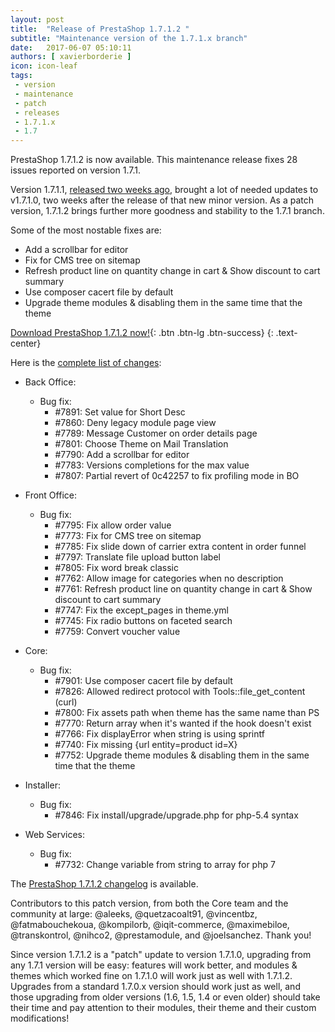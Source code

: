 ```yaml
---
layout: post
title:  "Release of PrestaShop 1.7.1.2 "
subtitle: "Maintenance version of the 1.7.1.x branch"
date:   2017-06-07 05:10:11
authors: [ xavierborderie ]
icon: icon-leaf
tags:
 - version
 - maintenance
 - patch
 - releases
 - 1.7.1.x
 - 1.7
---
```

 
PrestaShop 1.7.1.2 is now available. This maintenance release fixes 28 issues reported on version 1.7.1.
 
Version 1.7.1.1, [released two weeks ago](http://build.prestashop.com/news/prestashop-1-7-1-1-maintenance-release/), brought a lot of needed updates to v1.7.1.0, two weeks after the release of that new minor version. As a patch version, 1.7.1.2 brings further more goodness and stability to the 1.7.1 branch.
 
Some of the most nostable fixes are:

* Add a scrollbar for editor
* Fix for CMS tree on sitemap
* Refresh product line on quantity change in cart & Show discount to cart summary
* Use composer cacert file by default
* Upgrade theme modules & disabling them in the same time that the theme
 
[Download PrestaShop 1.7.1.2 now!](https://www.prestashop.com/en/download){: .btn .btn-lg .btn-success}
{: .text-center}
 
Here is the [complete list of changes](https://github.com/PrestaShop/PrestaShop/pulls?utf8=%E2%9C%93&q=is%3Apr%20milestone%3A1.7.1.2):
 
- Back Office:
  - Bug fix:
    - #7891: Set value for Short Desc
    - #7860: Deny legacy module page view
    - #7789: Message Customer on order details page
    - #7801: Choose Theme on Mail Translation
    - #7790: Add a scrollbar for editor
    - #7783: Versions completions for the max value
    - #7807: Partial revert of 0c42257 to fix profiling mode in BO
 
- Front Office:
  - Bug fix:
    - #7795: Fix allow order value
    - #7773: Fix for CMS tree on sitemap
    - #7785: Fix slide down of carrier extra content in order funnel
    - #7797: Translate file upload button label
    - #7805: Fix word break classic
    - #7762: Allow image for categories when no description
    - #7761: Refresh product line on quantity change in cart & Show discount to cart summary
    - #7747: Fix the except_pages in theme.yml
    - #7745: Fix radio buttons on faceted search
    - #7759: Convert voucher value
 
- Core:
  - Bug fix:
    - #7901: Use composer cacert file by default
    - #7826: Allowed redirect protocol with Tools::file_get_content (curl)
    - #7800: Fix assets path when theme has the same name than PS
    - #7770: Return array when it's wanted if the hook doesn't exist
    - #7766: Fix displayError when string is using sprintf
    - #7740: Fix missing {url entity=product id=X}
    - #7752: Upgrade theme modules & disabling them in the same time that the theme
 
- Installer:
  - Bug fix:
    - #7846: Fix install/upgrade/upgrade.php for php-5.4 syntax
 
- Web Services:
  - Bug fix:
    - #7732: Change variable from string to array for php 7
     
The [PrestaShop 1.7.1.2 changelog](https://download.prestashop.com/download/releases/changelog_1.7.1.2.txt) is available.

Contributors to this patch version, from both the Core team and the community at large: @aleeks, @quetzacoalt91, @vincentbz, @fatmabouchekoua, @kompilorb, @iqit-commerce, @maximebiloe, @transkontrol, @nihco2, @prestamodule, and @joelsanchez. Thank you!
 
Since version 1.7.1.2 is a "patch" update to version 1.7.1.0, upgrading from any 1.7.1 version will be easy: features will work better, and modules & themes which worked fine on 1.7.1.0 will work just as well with 1.7.1.2.<br/>
Upgrades from a standard 1.7.0.x version should work just as well, and those upgrading from older versions (1.6, 1.5, 1.4 or even older) should take their time and pay attention to their modules, their theme and their custom modifications!
 
 
